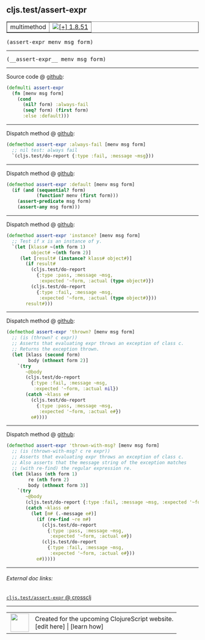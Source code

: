 ## cljs.test/assert-expr



 <table border="1">
<tr>
<td>multimethod</td>
<td><a href="https://github.com/cljsinfo/cljs-api-docs/tree/1.8.51"><img valign="middle" alt="[+] 1.8.51" title="Added in 1.8.51" src="https://img.shields.io/badge/+-1.8.51-lightgrey.svg"></a> </td>
</tr>
</table>

<samp>(assert-expr menv msg form)</samp><br>

---

 <samp>
(__assert-expr__ menv msg form)<br>
</samp>

---







Source code @ [github]():

```clj
(defmulti assert-expr 
  (fn [menv msg form]
    (cond
      (nil? form) :always-fail
      (seq? form) (first form)
      :else :default)))
```

<!--
Repo - tag - source tree - lines:

 <pre>

</pre>

-->

---

Dispatch method @ [github]():

```clj
(defmethod assert-expr :always-fail [menv msg form]
  ;; nil test: always fail
  `(cljs.test/do-report {:type :fail, :message ~msg}))
```

<!--
Repo - tag - source tree - lines:

 <pre>

</pre>
-->

---
Dispatch method @ [github]():

```clj
(defmethod assert-expr :default [menv msg form]
  (if (and (sequential? form)
           (function? menv (first form)))
    (assert-predicate msg form)
    (assert-any msg form)))
```

<!--
Repo - tag - source tree - lines:

 <pre>

</pre>
-->

---
Dispatch method @ [github]():

```clj
(defmethod assert-expr 'instance? [menv msg form]
  ;; Test if x is an instance of y.
  `(let [klass# ~(nth form 1)
         object# ~(nth form 2)]
     (let [result# (instance? klass# object#)]
       (if result#
         (cljs.test/do-report
           {:type :pass, :message ~msg,
            :expected '~form, :actual (type object#)})
         (cljs.test/do-report
           {:type :fail, :message ~msg,
            :expected '~form, :actual (type object#)}))
       result#)))
```

<!--
Repo - tag - source tree - lines:

 <pre>

</pre>
-->

---
Dispatch method @ [github]():

```clj
(defmethod assert-expr 'thrown? [menv msg form]
  ;; (is (thrown? c expr))
  ;; Asserts that evaluating expr throws an exception of class c.
  ;; Returns the exception thrown.
  (let [klass (second form)
        body (nthnext form 2)]
    `(try
       ~@body
       (cljs.test/do-report
         {:type :fail, :message ~msg,
          :expected '~form, :actual nil})
       (catch ~klass e#
         (cljs.test/do-report
           {:type :pass, :message ~msg,
            :expected '~form, :actual e#})
         e#))))
```

<!--
Repo - tag - source tree - lines:

 <pre>

</pre>
-->

---
Dispatch method @ [github]():

```clj
(defmethod assert-expr 'thrown-with-msg? [menv msg form]
  ;; (is (thrown-with-msg? c re expr))
  ;; Asserts that evaluating expr throws an exception of class c.
  ;; Also asserts that the message string of the exception matches
  ;; (with re-find) the regular expression re.
  (let [klass (nth form 1)
        re (nth form 2)
        body (nthnext form 3)]
    `(try
       ~@body
       (cljs.test/do-report {:type :fail, :message ~msg, :expected '~form, :actual nil})
       (catch ~klass e#
         (let [m# (.-message e#)]
           (if (re-find ~re m#)
             (cljs.test/do-report
               {:type :pass, :message ~msg,
                :expected '~form, :actual e#})
             (cljs.test/do-report
               {:type :fail, :message ~msg,
                :expected '~form, :actual e#}))
           e#)))))
```

<!--
Repo - tag - source tree - lines:

 <pre>

</pre>
-->

---


###### External doc links:

[`cljs.test/assert-expr` @ crossclj](http://crossclj.info/fun/cljs.test/assert-expr.html)<br>

---

 <table>
<tr><td>
<img valign="middle" align="right" width="48px" src="http://i.imgur.com/Hi20huC.png">
</td><td>
Created for the upcoming ClojureScript website.<br>
[edit here] | [learn how]
</td></tr></table>

[edit here]:https://github.com/cljsinfo/cljs-api-docs/blob/master/cljsdoc/cljs.test/assert-expr.cljsdoc
[learn how]:https://github.com/cljsinfo/cljs-api-docs/wiki/cljsdoc-files

<!--

This information was too distracting to show to readers, but I'll leave it
commented here since it is helpful to:

- pretty-print the data used to generate this document
- and show how to retrieve that data



The API data for this symbol:

```clj
{:ns "cljs.test",
 :name "assert-expr",
 :signature ["[menv msg form]"],
 :name-encode "assert-expr",
 :history [["+" "1.8.51"]],
 :type "multimethod",
 :full-name-encode "cljs.test/assert-expr",
 :source {:code "(defmulti assert-expr \n  (fn [menv msg form]\n    (cond\n      (nil? form) :always-fail\n      (seq? form) (first form)\n      :else :default)))",
          :title "Source code",
          :repo "clojurescript",
          :tag "r1.8.51",
          :filename "src/main/cljs/cljs/test.cljc",
          :lines [66 71],
          :url "https://github.com/clojure/clojurescript/blob/r1.8.51/src/main/cljs/cljs/test.cljc#L66-L71"},
 :extra-sources ({:code "(defmethod assert-expr :always-fail [menv msg form]\n  ;; nil test: always fail\n  `(cljs.test/do-report {:type :fail, :message ~msg}))",
                  :title "Dispatch method",
                  :repo "clojurescript",
                  :tag "r1.8.51",
                  :filename "src/main/cljs/cljs/test.cljc",
                  :lines [73 75],
                  :url "https://github.com/clojure/clojurescript/blob/r1.8.51/src/main/cljs/cljs/test.cljc#L73-L75"}
                 {:code "(defmethod assert-expr :default [menv msg form]\n  (if (and (sequential? form)\n           (function? menv (first form)))\n    (assert-predicate msg form)\n    (assert-any msg form)))",
                  :title "Dispatch method",
                  :repo "clojurescript",
                  :tag "r1.8.51",
                  :filename "src/main/cljs/cljs/test.cljc",
                  :lines [77 81],
                  :url "https://github.com/clojure/clojurescript/blob/r1.8.51/src/main/cljs/cljs/test.cljc#L77-L81"}
                 {:code "(defmethod assert-expr 'instance? [menv msg form]\n  ;; Test if x is an instance of y.\n  `(let [klass# ~(nth form 1)\n         object# ~(nth form 2)]\n     (let [result# (instance? klass# object#)]\n       (if result#\n         (cljs.test/do-report\n           {:type :pass, :message ~msg,\n            :expected '~form, :actual (type object#)})\n         (cljs.test/do-report\n           {:type :fail, :message ~msg,\n            :expected '~form, :actual (type object#)}))\n       result#)))",
                  :title "Dispatch method",
                  :repo "clojurescript",
                  :tag "r1.8.51",
                  :filename "src/main/cljs/cljs/test.cljc",
                  :lines [83 95],
                  :url "https://github.com/clojure/clojurescript/blob/r1.8.51/src/main/cljs/cljs/test.cljc#L83-L95"}
                 {:code "(defmethod assert-expr 'thrown? [menv msg form]\n  ;; (is (thrown? c expr))\n  ;; Asserts that evaluating expr throws an exception of class c.\n  ;; Returns the exception thrown.\n  (let [klass (second form)\n        body (nthnext form 2)]\n    `(try\n       ~@body\n       (cljs.test/do-report\n         {:type :fail, :message ~msg,\n          :expected '~form, :actual nil})\n       (catch ~klass e#\n         (cljs.test/do-report\n           {:type :pass, :message ~msg,\n            :expected '~form, :actual e#})\n         e#))))",
                  :title "Dispatch method",
                  :repo "clojurescript",
                  :tag "r1.8.51",
                  :filename "src/main/cljs/cljs/test.cljc",
                  :lines [97 112],
                  :url "https://github.com/clojure/clojurescript/blob/r1.8.51/src/main/cljs/cljs/test.cljc#L97-L112"}
                 {:code "(defmethod assert-expr 'thrown-with-msg? [menv msg form]\n  ;; (is (thrown-with-msg? c re expr))\n  ;; Asserts that evaluating expr throws an exception of class c.\n  ;; Also asserts that the message string of the exception matches\n  ;; (with re-find) the regular expression re.\n  (let [klass (nth form 1)\n        re (nth form 2)\n        body (nthnext form 3)]\n    `(try\n       ~@body\n       (cljs.test/do-report {:type :fail, :message ~msg, :expected '~form, :actual nil})\n       (catch ~klass e#\n         (let [m# (.-message e#)]\n           (if (re-find ~re m#)\n             (cljs.test/do-report\n               {:type :pass, :message ~msg,\n                :expected '~form, :actual e#})\n             (cljs.test/do-report\n               {:type :fail, :message ~msg,\n                :expected '~form, :actual e#}))\n           e#)))))",
                  :title "Dispatch method",
                  :repo "clojurescript",
                  :tag "r1.8.51",
                  :filename "src/main/cljs/cljs/test.cljc",
                  :lines [114 134],
                  :url "https://github.com/clojure/clojurescript/blob/r1.8.51/src/main/cljs/cljs/test.cljc#L114-L134"}),
 :usage ["(assert-expr menv msg form)"],
 :full-name "cljs.test/assert-expr",
 :cljsdoc-url "https://github.com/cljsinfo/cljs-api-docs/blob/master/cljsdoc/cljs.test/assert-expr.cljsdoc"}

```

Retrieve the API data for this symbol:

```clj
;; from Clojure REPL
(require '[clojure.edn :as edn])
(-> (slurp "https://raw.githubusercontent.com/cljsinfo/cljs-api-docs/catalog/cljs-api.edn")
    (edn/read-string)
    (get-in [:symbols "cljs.test/assert-expr"]))
```

-->
